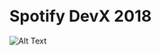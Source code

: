 # Spotify DevX 2018
![Alt Text](https://user-images.githubusercontent.com/14100006/48979583-7d82a800-f0bd-11e8-8747-7a2884719b9a.png)

